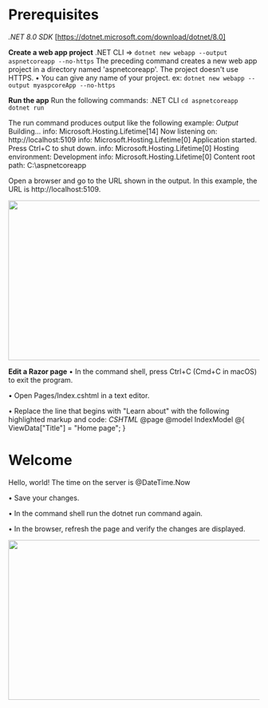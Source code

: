 # Prerequisites
_.NET 8.0 SDK_ [https://dotnet.microsoft.com/download/dotnet/8.0]


**Create a web app project**
.NET CLI
=> `dotnet new webapp --output aspnetcoreapp --no-https`
The preceding command creates a new web app project in a directory named 'aspnetcoreapp'. The project doesn't use HTTPS.
• You can give any name of your project. ex:
`dotnet new webapp --output myaspcoreApp --no-https`


**Run the app**
Run the following commands:
.NET CLI
`cd aspnetcoreapp`
`dotnet run`

The run command produces output like the following example:
_Output_
Building...
info: Microsoft.Hosting.Lifetime[14]
      Now listening on: http://localhost:5109
info: Microsoft.Hosting.Lifetime[0]
      Application started. Press Ctrl+C to shut down.
info: Microsoft.Hosting.Lifetime[0]
      Hosting environment: Development
info: Microsoft.Hosting.Lifetime[0]
      Content root path: C:\aspnetcoreapp


Open a browser and go to the URL shown in the output. In this example, the URL is http://localhost:5109.

<img width="600" height="320" src="https://learn.microsoft.com/en-us/aspnet/core/getting-started/_static/home-page.png?view=aspnetcore-8.0">


**Edit a Razor page**
• In the command shell, press Ctrl+C (Cmd+C in macOS) to exit the program.

• Open Pages/Index.cshtml in a text editor.

• Replace the line that begins with "Learn about" with the following highlighted markup and code:
_CSHTML_
@page
@model IndexModel
@{
    ViewData["Title"] = "Home page";
}

<div class="text-center">
    <h1 class="display-4">Welcome</h1>
    <p>Hello, world! The time on the server is @DateTime.Now</p>
</div>

• Save your changes.

• In the command shell run the dotnet run command again.

• In the browser, refresh the page and verify the changes are displayed.

<img width="600" height="320" src="https://learn.microsoft.com/en-us/aspnet/core/getting-started/_static/home-page-changed.png?view=aspnetcore-8.0">
